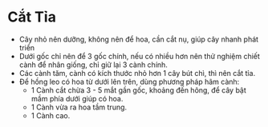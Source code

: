 # Cắt Tỉa

- Cây nhỏ nên dưỡng, không nên để hoa, cần cắt nụ, giúp cây nhanh phát triển
- Dưới gốc chỉ nên để 3 gốc chính, nếu có nhiều hơn nên thử nghiệm chiết cành để nhân giống, chỉ giữ lại 3 cành chính.
- Các cành tăm, cành có kích thước nhỏ hơn 1 cây bút chì, thì nên cắt tỉa.
- Để hồng leo có hoa từ dưới lên trên, dùng phương pháp hãm cành:
  - 1 Cành cắt chừa 3 - 5 mắt gần gốc, khoảng đến hông, để cây bật mầm phía dưới giúp có hoa.
  - 1 Cành vừa ra hoa tầm trung.
  - 1 Cành cao.